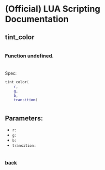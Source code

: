 
# (Official) LUA Scripting Documentation

## tint_color
#
### Function undefined.
#
Spec:
```lua
tint_color(
	r,
	g,
	b,
	transition)
```
#
## Parameters:
- `r:` 
- `g:` 
- `b:` 
- `transition:` 
#  

### [back](../other)
